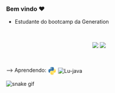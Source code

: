### Bem vindo ♥
- Estudante do bootcamp da Generation
##
<br>
<div align="center">
  <img height="170em" src="https://github-readme-stats.vercel.app/api?username=M4ppu&show_icons=true&theme=radical&include_all_commits=true&count_private=true"/>
  <img height="170em" src="https://github-readme-stats.vercel.app/api/top-langs/?username=M4ppu&layout=compact&langs_count=7&theme=radical"/>
</div>

##

</div>
<div style="display: inline_block"><br>
  --> Aprendendo:
<img align="center" alt="Lu-python" height="25" width="25" src="https://raw.githubusercontent.com/devicons/devicon/master/icons/python/python-original.svg">
<img align="center" alt="Lu-java" height="25" width="25" <img src="https://cdn.jsdelivr.net/gh/devicons/devicon/icons/java/java-original.svg" /> 

![snake gif](https://github.com/M4ppu/M4ppu/blob/output/github-contribution-grid-snake.svg)

</div>
